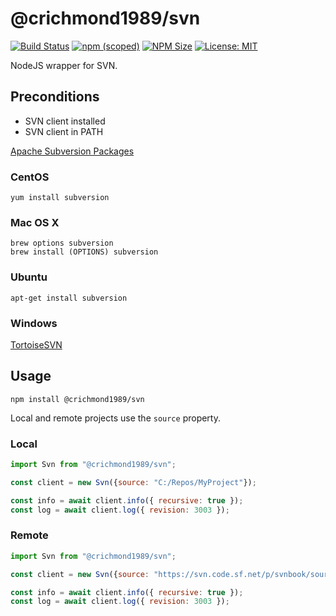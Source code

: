 # @crichmond1989/svn

[![Build Status](https://crichmond1989.visualstudio.com/svn/_apis/build/status/crichmond1989.svn?branchName=master)](https://crichmond1989.visualstudio.com/svn/_build/latest?definitionId=13&branchName=master) [![npm (scoped)](https://img.shields.io/npm/v/@crichmond1989/svn.svg)](https://www.npmjs.com/package/@crichmond1989/svn) [![NPM Size](https://img.shields.io/bundlephobia/minzip/@crichmond1989/svn.svg)](https://bundlephobia.com/result?p=@crichmond1989/svn@1.3.0) [![License: MIT](https://img.shields.io/badge/License-MIT-yellow.svg)](https://github.com/crichmond1989/svn/blob/master/LICENSE)

NodeJS wrapper for SVN.

## Preconditions

* SVN client installed
* SVN client in PATH

[Apache Subversion Packages](https://subversion.apache.org/packages.html)

### CentOS

```console
yum install subversion
```

### Mac OS X

```console
brew options subversion
brew install (OPTIONS) subversion
```

### Ubuntu

```console
apt-get install subversion
```

### Windows

[TortoiseSVN](https://tortoisesvn.net/downloads.html)

## Usage

```console
npm install @crichmond1989/svn
```

Local and remote projects use the `source` property.

### Local

```js
import Svn from "@crichmond1989/svn";

const client = new Svn({source: "C:/Repos/MyProject"});

const info = await client.info({ recursive: true });
const log = await client.log({ revision: 3003 });
```

### Remote

```js
import Svn from "@crichmond1989/svn";

const client = new Svn({source: "https://svn.code.sf.net/p/svnbook/source"});

const info = await client.info({ recursive: true });
const log = await client.log({ revision: 3003 });
```